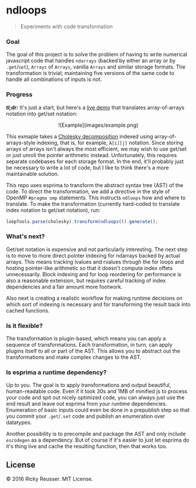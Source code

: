 # ndloops

> Experiments with code transformation

### Goal

The goal of this project is to solve the problem of having to write numerical javascript code that handles `ndarrays` (backed by either an array or by `.get`/`set`), `Arrays` of `Arrays`, vanilla `Arrays` and similar storage formats. The transformation is trivial; maintaining five versions of the same code to handle all combinations of inputs is not.

### Progress

***tl;dr:*** It's just a start, but here's a [live demo](http://rreusser.github.io/loop-experiments) that translates array-of-arrays notation into get/set notation:

<p align="center">
  ![Example](images/example.png)
</p>

This exmaple takes a [Cholesky decomposition](https://en.wikipedia.org/wiki/Cholesky_decomposition) indexed using array-of-arrays-style indexing, that is, for example, `A[i][j]` notation. Since storing arrays of arrays isn't always the most efficient, we may wish to use get/set or just unroll the pointer arithmetic instead. Unfortunately, this requires separate codebases for each storage format. In the end, it'll probably just be necessary to write a lot of code, but I like to think there's a more maintainable solution.

This repo uses esprima to transform the abstract syntax tree (AST) of the code. To direct the transformation, we add a directive in the style of OpenMP `#pragma omp` statements. This instructs `ndloops` how and where to translate. To make the transformation (currently hard-coded to translate index notation to get/set notation), run:

```javascript
loopTools.parse(cholesky).transform(ndloops()).generate();
```

### What's next?

Get/set notation is expensive and not particularly interesting. The next step is to move to more direct pointer indexing for ndarrays backed by actual arrays. This means tracking lvalues and rvalues through the for loops and hosting pointer-like arithmetic so that it doesn't compute index offets unnecessarily. Block indexing and for loop reordering for performance is also a reasonable extension, but requires careful tracking of index dependencies and a fair amount more footwork.

Also next is creating a realistic workflow for making runtime decisions on which sort of indexing is necessary and for transforming the result back into cached functions.

### Is it flexible?

The transformation is plugin-based, which means you can apply a sequence of transformations. Each transformation, in turn, can apply plugins itself to all or part of the AST. This allows you to abstract out the transformations and make complex changes to the AST.

### Is esprima a runtime dependency?

Up to you. The goal is to apply transformations and output beautiful, human-readable code. Even if it took 30s and 1MB of minified js to process your code and spit out nicely optimized code, you can always just use the end result and leave out esprima from your runtime dependencies. Enumeration of basic inputs could even be done in a prepublish step so that you commit your `.get`/`.set` code and publish an enumeration over datatypes.

Another possibility is to precompile and package the AST and only include `escodegen` as a dependency. But of course if it's easier to just let esprima do it's thing live and cache the resulting function, then that works too.

## License

&copy; 2016 Ricky Reusser. MIT License.
